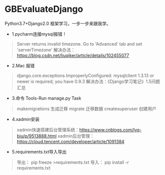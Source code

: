 # GBEvaluateDjango
Python3.7+Django2.0 框架学习，一步一步来跟我学。
- 1.pycharm连接mysql报错！
> Server returns invalid timezone. Go to 'Advanced' tab and set 'serverTimezone' 
解决办法：https://blog.csdn.net/liuqiker/article/details/102455077
- 2.Mac 报错
> django.core.exceptions.ImproperlyConfigured: 
>mysqlclient 1.3.13 or newer is required; you have 0.9.3
>解决办法：《Django学习笔记》1.5问题汇总

- 3.命令
Tools-Run manage.py Task
> makemigrations 生成迁移
> migrate 迁移数据
> createsuperuser  创建用户

- 4.xadmin安装
> xadmin快速搭建后台管理系统：https://www.cnblogs.com/lyq-biu/p/9513888.html
> xadmin后台管理：https://cloud.tencent.com/developer/article/1091384
>
- 5.requirements.txt导入导出
> 导出： pip freeze >requirements.txt
> 导入： pip install -r requirements.txt


